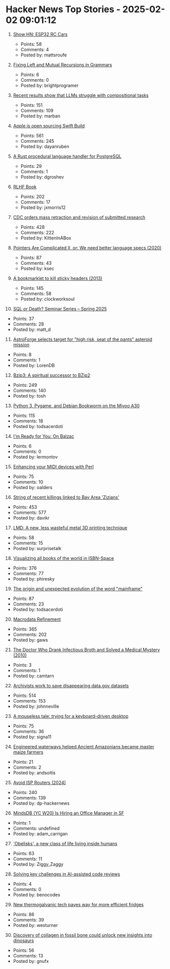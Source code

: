 # Hacker News Top Stories - 2025-02-02 09:01:12

1. [Show HN: ESP32 RC Cars](https://github.com/mattsroufe/esp32_rc_cars)
   - Points: 58
   - Comments: 4
   - Posted by: mattsroufe

2. [Fixing Left and Mutual Recursions in Grammars](https://brightprogrammer.in/posts/fixing-recursions-in-grammar/)
   - Points: 6
   - Comments: 0
   - Posted by: brightprogramer

3. [Recent results show that LLMs struggle with compositional tasks](https://www.quantamagazine.org/chatbot-software-begins-to-face-fundamental-limitations-20250131/)
   - Points: 151
   - Comments: 109
   - Posted by: marban

4. [Apple is open sourcing Swift Build](https://www.swift.org/blog/the-next-chapter-in-swift-build-technologies/)
   - Points: 561
   - Comments: 245
   - Posted by: dayanruben

5. [A Rust procedural language handler for PostgreSQL](https://github.com/tcdi/plrust)
   - Points: 29
   - Comments: 1
   - Posted by: dgroshev

6. [RLHF Book](https://rlhfbook.com/)
   - Points: 202
   - Comments: 17
   - Posted by: jxmorris12

7. [CDC orders mass retraction and revision of submitted research](https://insidemedicine.substack.com/p/breaking-news-cdc-orders-mass-retraction)
   - Points: 428
   - Comments: 222
   - Posted by: KittenInABox

8. [Pointers Are Complicated II, or: We need better language specs (2020)](https://www.ralfj.de/blog/2020/12/14/provenance.html)
   - Points: 87
   - Comments: 43
   - Posted by: ksec

9. [A bookmarklet to kill sticky headers (2013)](https://alisdair.mcdiarmid.org/kill-sticky-headers/)
   - Points: 145
   - Comments: 58
   - Posted by: clockworksoul

10. [SQL or Death? Seminar Series – Spring 2025](https://db.cs.cmu.edu/seminar2025/)
   - Points: 37
   - Comments: 28
   - Posted by: matt_d

11. [AstroForge selects target for "high risk, seat of the pants" asteroid mission](https://arstechnica.com/space/2025/01/astroforge-selects-target-for-high-risk-seat-of-the-pants-asteroid-mission/)
   - Points: 8
   - Comments: 1
   - Posted by: LorenDB

12. [Bzip3: A spiritual successor to BZip2](https://github.com/kspalaiologos/bzip3)
   - Points: 249
   - Comments: 140
   - Posted by: tosh

13. [Python 3, Pygame, and Debian Bookworm on the Miyoo A30](https://www.jtolio.com/2025/02/py3-pygame-miyoo-a30/)
   - Points: 115
   - Comments: 18
   - Posted by: todsacerdoti

14. [I'm Ready for You: On Balzac](https://www.lrb.co.uk/the-paper/v47/n01/raymond-n.-mackenzie/i-m-ready-for-you)
   - Points: 6
   - Comments: 0
   - Posted by: lermontov

15. [Enhancing your MIDI devices with Perl](https://fuzzix.org/enhancing-midi-hardware-with-perl)
   - Points: 75
   - Comments: 10
   - Posted by: oalders

16. [String of recent killings linked to Bay Area 'Zizians'](https://www.sfgate.com/bayarea/article/bay-area-death-cult-zizian-murders-20064333.php)
   - Points: 453
   - Comments: 577
   - Posted by: davikr

17. [LMD: A new, less wasteful metal 3D printing technique](https://www.core77.com/posts/135194/LMD-A-New-Less-Wasteful-Metal-3D-Printing-Technique)
   - Points: 58
   - Comments: 15
   - Posted by: surprisetalk

18. [Visualizing all books of the world in ISBN-Space](https://phiresky.github.io/blog/2025/visualizing-all-books-in-isbn-space/)
   - Points: 376
   - Comments: 77
   - Posted by: phiresky

19. [The origin and unexpected evolution of the word "mainframe"](https://www.righto.com/2025/02/origin-of-mainframe-term.html)
   - Points: 87
   - Comments: 23
   - Posted by: todsacerdoti

20. [Macrodata Refinement](https://lumon-industries.com/)
   - Points: 365
   - Comments: 202
   - Posted by: gaws

21. [The Doctor Who Drank Infectious Broth and Solved a Medical Mystery (2010)](https://www.discovermagazine.com/health/the-doctor-who-drank-infectious-broth-gave-himself-an-ulcer-and-solved-a-medical-mystery)
   - Points: 3
   - Comments: 1
   - Posted by: camtarn

22. [Archivists work to save disappearing data.gov datasets](https://www.404media.co/archivists-work-to-identify-and-save-the-thousands-of-datasets-disappearing-from-data-gov/)
   - Points: 514
   - Comments: 153
   - Posted by: johnneville

23. [A mouseless tale: trying for a keyboard-driven desktop](https://lwn.net/Articles/1005332/)
   - Points: 75
   - Comments: 36
   - Posted by: signa11

24. [Engineered waterways helped Ancient Amazonians became master maize farmers](https://www.sciencenews.org/article/maize-farmers-amazonians-casarabe)
   - Points: 21
   - Comments: 2
   - Posted by: andsoitis

25. [Avoid ISP Routers (2024)](https://routersecurity.org/ISProuters.php)
   - Points: 240
   - Comments: 139
   - Posted by: dp-hackernews

26. [MindsDB (YC W20) Is Hiring an Office Manager in SF](https://grnh.se/83c3fffa7us)
   - Points: 1
   - Comments: undefined
   - Posted by: adam_carrigan

27. ['Obelisks', a new class of life living inside humans](https://bgr.com/science/researchers-just-discovered-an-entirely-new-class-of-life-living-inside-humans/)
   - Points: 63
   - Comments: 11
   - Posted by: Ziggy_Zaggy

28. [Solving key challenges in AI-assisted code reviews](https://www.qodo.ai/blog/qodo-merge-solving-key-challenges-in-ai-assisted-code-reviews/)
   - Points: 4
   - Comments: 0
   - Posted by: benocodes

29. [New thermogalvanic tech paves way for more efficient fridges](https://cosmosmagazine.com/science/chemistry/improved-fridge-technology/)
   - Points: 86
   - Comments: 39
   - Posted by: westurner

30. [Discovery of collagen in fossil bone could unlock new insights into dinosaurs](https://news.liverpool.ac.uk/2025/01/31/discovery-of-collagen-in-fossil-bone-could-unlock-new-insights-into-dinosaurs/)
   - Points: 56
   - Comments: 13
   - Posted by: gnufx

